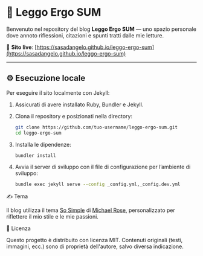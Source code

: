 # 📖 Leggo Ergo SUM

Benvenuto nel repository del blog **Leggo Ergo SUM** — uno spazio personale dove annoto riflessioni, citazioni e spunti tratti dalle mie letture.

🔗 **Sito live**: [https://sasadangelo.github.io/leggo-ergo-sum](https://sasadangelo.github.io/leggo-ergo-sum)

---

## ⚙️ Esecuzione locale

Per eseguire il sito localmente con Jekyll:

1. Assicurati di avere installato Ruby, Bundler e Jekyll.
2. Clona il repository e posizionati nella directory:

   ```bash
   git clone https://github.com/tuo-username/leggo-ergo-sum.git
   cd leggo-ergo-sum
   ```

3. Installa le dipendenze:

   ```bash
   bundler install
   ```

4. Avvia il server di sviluppo con il file di configurazione per l’ambiente di sviluppo:

   ```bash
   bundle exec jekyll serve --config _config.yml,_config.dev.yml
   ```

✍️ Tema

Il blog utilizza il tema [So Simple](https://github.com/mmistakes/so-simple-theme) di [Michael Rose](https://mademistakes.com/), personalizzato per riflettere il mio stile e le mie passioni.

📄 Licenza

Questo progetto è distribuito con licenza MIT.
Contenuti originali (testi, immagini, ecc.) sono di proprietà dell'autore, salvo diversa indicazione.
